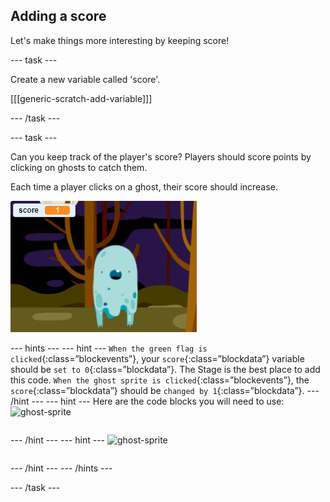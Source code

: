 ## Adding a score

Let's make things more interesting by keeping score!

--- task ---

Create a new variable called 'score'.

[[[generic-scratch-add-variable]]]

--- /task ---

--- task ---

Can you keep track of the player's score? Players should score points by clicking on ghosts to catch them.

Each time a player clicks on a ghost, their score should increase.

![Increasing score](images/ghost-score-test.png)

--- hints ---
--- hint ---
`When the green flag is clicked`{:class=”blockevents”}, your `score`{:class=”blockdata”} variable should be `set to 0`{:class=”blockdata”}. The Stage is the best place to add this code. `When the ghost sprite is clicked`{:class=”blockevents”}, the `score`{:class=”blockdata”} should be `changed by 1`{:class=”blockdata”}.
--- /hint ---
--- hint ---
Here are the code blocks you will need to use:
![ghost-sprite](images/ghost-resize.png)
``` blocks

```
--- /hint ---
--- hint ---
![ghost-sprite](images/ghost-resize.png)
``` blocks

```
--- /hint ---
--- /hints ---

--- /task ---
